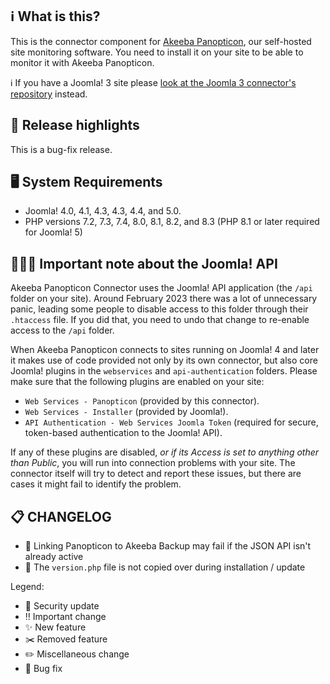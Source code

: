 ## ℹ️ What is this?

This is the connector component for [Akeeba Panopticon](https://github.com/akeeba/panopticon), our self-hosted site monitoring software. You need to install it on your site to be able to monitor it with Akeeba Panopticon.

ℹ️ If you have a Joomla! 3 site please [look at the Joomla 3 connector's repository](https://github.com/akeeba/panopticon_connector_j3/releases/latest) instead.

## 🔎 Release highlights

This is a bug-fix release.

## 🖥️ System Requirements

* Joomla! 4.0, 4.1, 4.3, 4.3, 4.4, and 5.0.
* PHP versions 7.2, 7.3, 7.4, 8.0, 8.1, 8.2, and 8.3 (PHP 8.1 or later required for Joomla! 5)

## 🧑🏽‍💻 Important note about the Joomla! API

Akeeba Panopticon Connector uses the Joomla! API application (the `/api` folder on your site). Around February 2023 there was a lot of unnecessary panic, leading some people to disable access to this folder through their `.htaccess` file. If you did that, you need to undo that change to re-enable access to the `/api` folder.

When Akeeba Panopticon connects to sites running on Joomla! 4 and later it makes use of code provided not only by its own connector, but also core Joomla! plugins in the `webservices` and `api-authentication` folders. Please make sure that the following plugins are enabled on your site:

* `Web Services - Panopticon` (provided by this connector).
* `Web Services - Installer` (provided by Joomla!).
* `API Authentication - Web Services Joomla Token` (required for secure, token-based authentication to the Joomla! API).

If any of these plugins are disabled, _or if its Access is set to anything other than Public_, you will run into connection problems with your site. The connector itself will try to detect and report these issues, but there are cases it might fail to identify the problem.

## 📋 CHANGELOG

* 🐞 Linking Panopticon to Akeeba Backup may fail if the JSON API isn't already active
* 🐞 The `version.php` file is not copied over during installation / update


Legend:
* 🚨 Security update
* ‼️ Important change
* ✨ New feature
* ✂️ Removed feature
* ✏️ Miscellaneous change
* 🐞 Bug fix
